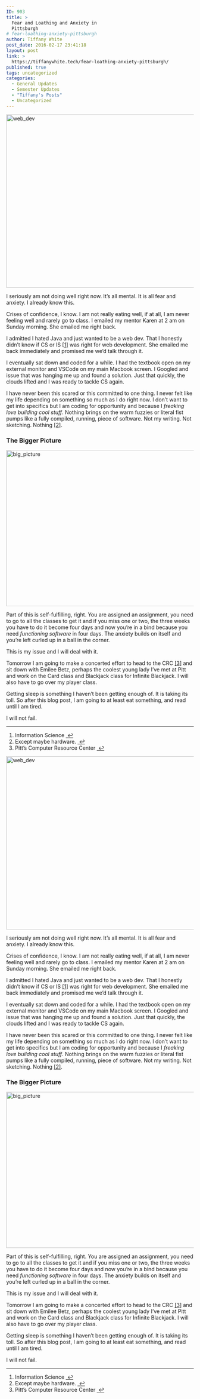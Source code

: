 ```yaml
---
ID: 903
title: >
  Fear and Loathing and Anxiety in
  Pittsburgh
# fear-loathing-anxiety-pittsburgh
author: Tiffany White
post_date: 2016-02-17 23:41:18
layout: post
link: >
  https://tiffanywhite.tech/fear-loathing-anxiety-pittsburgh/
published: true
tags: uncategorized
categories:
  - General Updates
  - Semester Updates
  - "Tiffany's Posts"
  - Uncategorized
---
```



<img class="aligncenter" src="http://helloburgh.me/wp-content/uploads/2016/02/webdev.jpg" alt="web_dev" width="615" height="464" />

I seriously am not doing well right now. It’s all mental. It is all fear and anxiety. I already know this.

Crises of confidence, I know. I am not really eating well, if at all, I am never feeling well and rarely go to class. I emailed my mentor Karen at 2 am on Sunday morning. She emailed me right back.

I admitted I hated Java and just wanted to be a web dev. That I honestly didn’t know if CS or IS <a id="fnref:1" class="footnote" title:="see footnote" href="#fn:1">[1]</a> was right for web development. She emailed me back immediately and promised me we’d talk through it.

I eventually sat down and coded for a while. I had the textbook open on my external monitor and VSCode on my main Macbook screen. I Googled and issue that was hanging me up and found a solution. Just that quickly, the clouds lifted and I was ready to tackle CS again.

I have never been this scared or this committed to one thing. I never felt like my life depending on something so much as I do right now. I don’t want to get into specifics but I am coding for opportunity and because I <em>freaking love building cool stuff</em>. Nothing brings on the warm fuzzies or literal fist pumps like a fully compiled, running, piece of software. Not my writing. Not sketching. Nothing <a id="fnref:2" class="footnote" title:="see footnote" href="#fn:2">[2]</a>.
<h3>The Bigger Picture</h3>
<img class="aligncenter" src="http://helloburgh.me/wp-content/uploads/2016/02/bigger_picture.jpg" alt="big_picture" width="622" height="418" />

Part of this is self-fulfilling, right. You are assigned an assignment, you need to go to all the classes to get it and if you miss one or two, the three weeks you have to do it become four days and now you’re in a bind because you need <em>functioning software</em> in four days. The anxiety builds on itself and you’re left curled up in a ball in the corner.

This is my issue and I will deal with it.

Tomorrow I am going to make a concerted effort to head to the CRC <a id="fnref:3" class="footnote" title:="see footnote" href="#fn:3">[3]</a> and sit down with Emilee Betz, perhaps the coolest young lady I’ve met at Pitt and work on the Card class and Blackjack class for Infinite Blackjack. I will also have to go over my player class.

Getting sleep is something I haven’t been getting enough of. It is taking its toll. So after this blog post, I am going to at least eat something, and read until I am tired.

I will not fail.
<div class="footnotes">

<hr />

<ol>
	<li id="fn:1">Information Science <a class="reversefootnote" title:="return to article" href="#fnref:1"> ↩</a></li>
	<li id="fn:2">Except maybe hardware. <a class="reversefootnote" title:="return to article" href="#fnref:2"> ↩</a></li>
	<li id="fn:3">Pitt’s Computer Resource Center <a class="reversefootnote" title:="return to article" href="#fnref:3"> ↩</a></li>
</ol>
</div>




<img class="aligncenter" src="http://helloburgh.me/wp-content/uploads/2016/02/webdev.jpg" alt="web_dev" width="615" height="464" />

I seriously am not doing well right now. It’s all mental. It is all fear and anxiety. I already know this.

Crises of confidence, I know. I am not really eating well, if at all, I am never feeling well and rarely go to class. I emailed my mentor Karen at 2 am on Sunday morning. She emailed me right back.

I admitted I hated Java and just wanted to be a web dev. That I honestly didn’t know if CS or IS <a id="fnref:1" class="footnote" title:="see footnote" href="#fn:1">[1]</a> was right for web development. She emailed me back immediately and promised me we’d talk through it.

I eventually sat down and coded for a while. I had the textbook open on my external monitor and VSCode on my main Macbook screen. I Googled and issue that was hanging me up and found a solution. Just that quickly, the clouds lifted and I was ready to tackle CS again.

I have never been this scared or this committed to one thing. I never felt like my life depending on something so much as I do right now. I don’t want to get into specifics but I am coding for opportunity and because I <em>freaking love building cool stuff</em>. Nothing brings on the warm fuzzies or literal fist pumps like a fully compiled, running, piece of software. Not my writing. Not sketching. Nothing <a id="fnref:2" class="footnote" title:="see footnote" href="#fn:2">[2]</a>.
<h3>The Bigger Picture</h3>
<img class="aligncenter" src="http://helloburgh.me/wp-content/uploads/2016/02/bigger_picture.jpg" alt="big_picture" width="622" height="418" />

Part of this is self-fulfilling, right. You are assigned an assignment, you need to go to all the classes to get it and if you miss one or two, the three weeks you have to do it become four days and now you’re in a bind because you need <em>functioning software</em> in four days. The anxiety builds on itself and you’re left curled up in a ball in the corner.

This is my issue and I will deal with it.

Tomorrow I am going to make a concerted effort to head to the CRC <a id="fnref:3" class="footnote" title:="see footnote" href="#fn:3">[3]</a> and sit down with Emilee Betz, perhaps the coolest young lady I’ve met at Pitt and work on the Card class and Blackjack class for Infinite Blackjack. I will also have to go over my player class.

Getting sleep is something I haven’t been getting enough of. It is taking its toll. So after this blog post, I am going to at least eat something, and read until I am tired.

I will not fail.
<div class="footnotes">

<hr />

<ol>
	<li id="fn:1">Information Science <a class="reversefootnote" title:="return to article" href="#fnref:1"> ↩</a></li>
	<li id="fn:2">Except maybe hardware. <a class="reversefootnote" title:="return to article" href="#fnref:2"> ↩</a></li>
	<li id="fn:3">Pitt’s Computer Resource Center <a class="reversefootnote" title:="return to article" href="#fnref:3"> ↩</a></li>
</ol>
</div>





